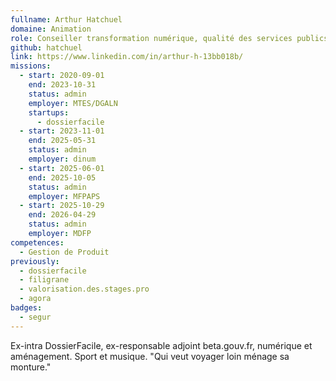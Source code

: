 ```yaml
---
fullname: Arthur Hatchuel
domaine: Animation
role: Conseiller transformation numérique, qualité des services publics et simplification au cabinet du Ministre délégué chargé de la Fonction publique et de la Réforme de l’État
github: hatchuel
link: https://www.linkedin.com/in/arthur-h-13bb018b/
missions:
  - start: 2020-09-01
    end: 2023-10-31
    status: admin
    employer: MTES/DGALN
    startups:
      - dossierfacile
  - start: 2023-11-01
    end: 2025-05-31
    status: admin
    employer: dinum
  - start: 2025-06-01
    end: 2025-10-05
    status: admin
    employer: MFPAPS
  - start: 2025-10-29
    end: 2026-04-29
    status: admin
    employer: MDFP
competences:
  - Gestion de Produit
previously:
  - dossierfacile
  - filigrane
  - valorisation.des.stages.pro
  - agora
badges:
  - segur
---
```

Ex-intra DossierFacile, ex-responsable adjoint beta.gouv.fr, numérique et aménagement. Sport et musique. "Qui veut voyager loin ménage sa monture."
